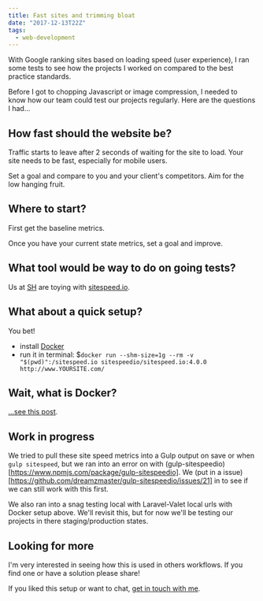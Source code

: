 ```yaml
---
title: Fast sites and trimming bloat
date: "2017-12-13T22Z"
tags:
  - web-development
---
```


With Google ranking sites based on loading speed (user experience), I ran some tests to see how the projects I worked on compared to the best practice standards.

Before I got to chopping Javascript or image compression, I needed to know how our team could test our projects regularly. Here are the questions I had...

## How fast should the website be?

Traffic starts to leave after 2 seconds of waiting for the site to load. Your site needs to be fast, especially for mobile users.

Set a goal and compare to you and your client's competitors. Aim for the low hanging fruit.

## Where to start?

First get the baseline metrics.

Once you have your current state metrics, set a goal and improve.

## What tool would be way to do on going tests?

Us at [SH](sodiumhalogen.com) are toying with [sitespeed.io](sitespeed.io).

## What about a quick setup?

You bet!

- install [Docker](https://docs.docker.com/engine/installation/)
- run it in terminal: \$`docker run --shm-size=1g --rm -v "$(pwd)":/sitespeed.io sitespeedio/sitespeed.io:4.0.0 http://www.YOURSITE.com/`

## Wait, what is Docker?

[...see this post](http://blog.chancesmith.org/2017/12/12/eli5-what-is-docker/).

## Work in progress

We tried to pull these site speed metrics into a Gulp output on save or when `gulp sitespeed`, but we ran into an error on with (gulp-sitespeedio)[https://www.npmjs.com/package/gulp-sitespeedio]. We (put in a issue)[https://github.com/dreamzmaster/gulp-sitespeedio/issues/21] in to see if we can still work with this first.

We also ran into a snag testing local with Laravel-Valet local urls with Docker setup above. We'll revisit this, but for now we'll be testing our projects in there staging/production states.

## Looking for more

I'm very interested in seeing how this is used in others workflows. If you find one or have a solution please share!

If you liked this setup or want to chat, [get in touch with me](https://twitter.com/Chance_Smith).
